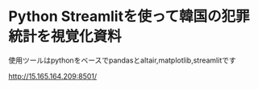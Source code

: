 # Python Streamlitを使って韓国の犯罪統計を視覚化資料

使用ツールはpythonをベースでpandasとaltair,matplotlib,streamlitです

http://15.165.164.209:8501/


